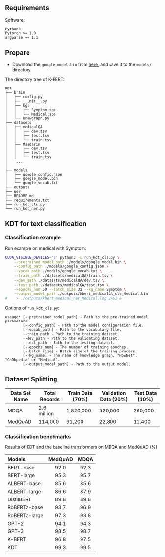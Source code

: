 ## Requirements

Software:
```
Python3
Pytorch >= 1.0
argparse == 1.1
```


## Prepare

* Download the ``google_model.bin`` from [here](https://share.weiyun.com/5GuzfVX), and save it to the ``models/`` directory.


The directory tree of K-BERT:
```
KDT
├── brain
│   ├── config.py
│   ├── __init__.py
│   ├── kgs
│   │   ├── Symptom.spo
│   │   └── Medical.spo
│   └── knowgraph.py
├── datasets
│   ├── medicalQA
│   │   ├── dev.tsv
│   │   ├── test.tsv
│   │   └── train.tsv
│   ├── Mandarin
│   │   ├── dev.tsv
│   │   ├── test.tsv
│   │   └── train.tsv
│    ...
│
├── models
│   ├── google_config.json
│   ├── google_model.bin
│   └── google_vocab.txt
├── outputs
├── uer
├── README.md
├── requirements.txt
├── run_kdt_cls.py
└── run_kdt_ner.py
```


## KDT for text classification

### Classification example

Run example on medical with Symptom:
```sh
CUDA_VISIBLE_DEVICES='0' python3 -u run_kdt_cls.py \
    --pretrained_model_path ./models/google_model.bin \
    --config_path ./models/google_config.json \
    --vocab_path ./models/google_vocab.txt \
    --train_path ./datasets/medicalQA/train.tsv \
    --dev_path ./datasets/medicalQA/dev.tsv \
    --test_path ./datasets/medicalQA/test.tsv \
    --epochs_num 50 --batch_size 32 --kg_name Symptom \
    --output_model_path ./outputs/kbert_medicalQA_cls_Medical.bin
#    > ./outputs/kbert_medical_ner_Medical.log 2>&1 &
```

Options of ``run_kdt_cls.py``:
```
useage: [--pretrained_model_path] - Path to the pre-trained model parameters.
        [--config_path] - Path to the model configuration file.
        [--vocab_path] - Path to the vocabulary file.
        --train_path - Path to the training dataset.
        --dev_path - Path to the validating dataset.
        --test_path - Path to the testing dataset.
        [--epochs_num] - The number of training epoches.
        [--batch_size] - Batch size of the training process.
        [--kg_name] - The name of knowledge graph, "HowNet", "CnDbpedia" or "Medical".
        [--output_model_path] - Path to the output model.
```

## Dataset Splitting
| Data Set Name | Total Records | Train Data (70%) | Validation Data (20%) | Test Data (10%) |
|---------------|---------------|------------------|----------------------|-----------------|
| MDQA          | 2.6 million   | 1,820,000        | 520,000              | 260,000         |
| MedQuAD       | 114,000       | 91,200           | 22,800               | 11,400          |








### Classification benchmarks

Results of KDT and the baseline transformers on MDQA and MedQuAD (%)

| Models        | MedQuAD      | MDQA          |
| :-----        | :----:       | :----:        |
| BERT-base     | 92.0         | 92.3          |
| BERT-large    | 95.3         | 95.7          |
| ALBERT-base   | 85.6         | 85.6          |
| ALBERT-large  | 86.6         | 87.9          |
| DistilBERT    | 89.8         | 89.8          |
| RoBERTa-base  | 93.7         | 96.9          |
| RoBERTa-large | 97.3         | 93.8          |
| GPT-2         | 94.1         | 94.3          |
| GPT-3         | 98.5         | 98.7          |
| K-BERT        | 96.8         | 97.5          |
| KDT           | 99.3         | 99.5          |





